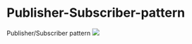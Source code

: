 # Publisher-Subscriber-pattern
Publisher/Subscriber pattern
[<img src="https://www.codeproject.com/KB/architecture/866547/eventaggregator.png">](http://google.com.au/)
